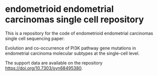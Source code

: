 # endometrioid endometrial carcinomas single cell repository
This is a repository for the code of endometrioid endometrial carcinomas single cell sequencing paper: 

Evolution and co-occurrence of PI3K pathway gene mutations in endometrial carcinoma molecular subtypes at the single-cell level.

The support data are available on the repository https://doi.org/10.7303/syn68495380.
